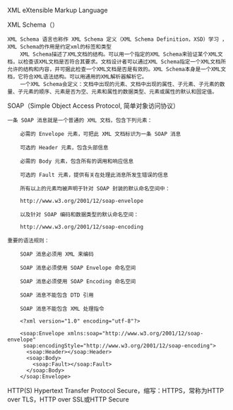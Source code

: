 
XML eXtensible Markup Language

XML Schema（）

	XML Schema 语言也称作 XML Schema 定义（XML Schema Definition，XSD）学习 ，XML Schema的作用是约定xml的标签和类型
		XML Schema描述了XML文档的结构。可以用一个指定的XML Schema来验证某个XML文档，以检查该XML文档是否符合其要求。文档设计者可以通过XML Schema指定一个XML文档所允许的结构和内容，并可据此检查一个XML文档是否是有效的。XML Schema本身是一个XML文档，它符合XML语法结构。可以用通用的XML解析器解析它。
	    一个XML Schema会定义：文档中出现的元素、文档中出现的属性、子元素、子元素的数量、子元素的顺序、元素是否为空、元素和属性的数据类型、元素或属性的默认和固定值。


SOAP（Simple Object Access Protocol, 简单对象访问协议）

	一条 SOAP 消息就是一个普通的 XML 文档，包含下列元素：

        必需的 Envelope 元素，可把此 XML 文档标识为一条 SOAP 消息
        
        可选的 Header 元素，包含头部信息
        
        必需的 Body 元素，包含所有的调用和响应信息
        
        可选的 Fault 元素，提供有关在处理此消息所发生错误的信息

        所有以上的元素均被声明于针对 SOAP 封装的默认命名空间中：

        http://www.w3.org/2001/12/soap-envelope

        以及针对 SOAP 编码和数据类型的默认命名空间：

        http://www.w3.org/2001/12/soap-encoding

	重要的语法规则：

        SOAP 消息必须用 XML 来编码
        
        SOAP 消息必须使用 SOAP Envelope 命名空间
        
        SOAP 消息必须使用 SOAP Encoding 命名空间
        
        SOAP 消息不能包含 DTD 引用
        
        SOAP 消息不能包含 XML 处理指令
	
		<?xml version="1.0" encoding="utf-8"?>

        <soap:Envelope xmlns:soap="http://www.w3.org/2001/12/soap-envelope"
         soap:encodingStyle="http://www.w3.org/2001/12/soap-encoding">  
          <soap:Header></soap:Header>  
          <soap:Body> 
            <soap:Fault></soap:Fault> 
          </soap:Body> 
        </soap:Envelope>
        
HTTP(S) Hypertext Transfer Protocol Secure，缩写：HTTPS，常称为HTTP over TLS，HTTP over SSL或HTTP Secure